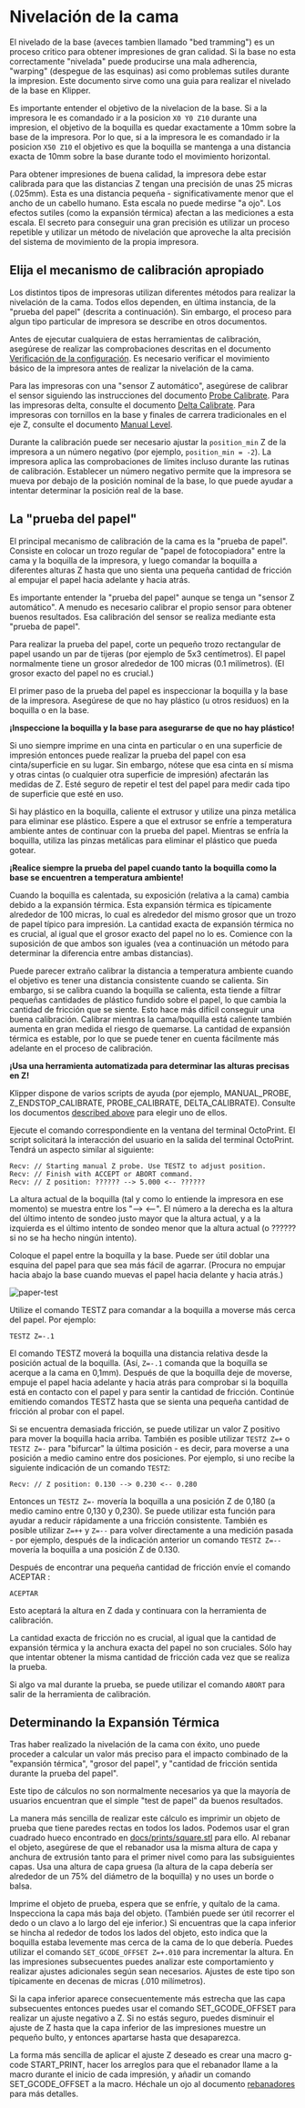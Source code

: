 # Nivelación de la cama

El nivelado de la base (aveces tambien llamado "bed tramming") es un proceso critico para obtener impresiones de gran calidad. Si la base no esta correctamente "nivelada" puede producirse una mala adherencia, "warping" (despegue de las esquinas) asi como problemas sutiles durante la impresion. Este documento sirve como una guia para realizar el nivelado de la base en Klipper.

Es importante entender el objetivo de la nivelacion de la base. Si a la impresora le es comandado ir a la posicion `X0 Y0 Z10` durante una impresion, el objetivo de la boquilla es quedar exactamente a 10mm sobre la base de la impresora. Por lo que, si a la impresora le es comandado ir la posicion `X50 Z10` el objetivo es que la boquilla se mantenga a una distancia exacta de 10mm sobre la base durante todo el movimiento horizontal.

Para obtener impresiones de buena calidad, la impresora debe estar calibrada para que las distancias Z tengan una precisión de unas 25 micras (.025mm). Esta es una distancia pequeña - significativamente menor que el ancho de un cabello humano. Esta escala no puede medirse "a ojo". Los efectos sutiles (como la expansión térmica) afectan a las mediciones a esta escala. El secreto para conseguir una gran precisión es utilizar un proceso repetible y utilizar un método de nivelación que aproveche la alta precisión del sistema de movimiento de la propia impresora.

## Elija el mecanismo de calibración apropiado

Los distintos tipos de impresoras utilizan diferentes métodos para realizar la nivelación de la cama. Todos ellos dependen, en última instancia, de la "prueba del papel" (descrita a continuación). Sin embargo, el proceso para algun tipo particular de impresora se describe en otros documentos.

Antes de ejecutar cualquiera de estas herramientas de calibración, asegúrese de realizar las comprobaciones descritas en el documento [Verificación de la configuración](Config_checks.md). Es necesario verificar el movimiento básico de la impresora antes de realizar la nivelación de la cama.

Para las impresoras con una "sensor Z automático", asegúrese de calibrar el sensor siguiendo las instrucciones del documento [Probe Calibrate](Probe_Calibrate.md). Para las impresoras delta, consulte el documento [Delta Calibrate](Delta_Calibrate.md). Para impresoras con tornillos en la base y finales de carrera tradicionales en el eje Z, consulte el documento [Manual Level](Manual_Level.md).

Durante la calibración puede ser necesario ajustar la `position_min` Z de la impresora a un número negativo (por ejemplo, `position_min = -2`). La impresora aplica las comprobaciones de límites incluso durante las rutinas de calibración. Establecer un número negativo permite que la impresora se mueva por debajo de la posición nominal de la base, lo que puede ayudar a intentar determinar la posición real de la base.

## La "prueba del papel"

El principal mecanismo de calibración de la cama es la "prueba de papel". Consiste en colocar un trozo regular de "papel de fotocopiadora" entre la cama y la boquilla de la impresora, y luego comandar la boquilla a diferentes alturas Z hasta que uno sienta una pequeña cantidad de fricción al empujar el papel hacia adelante y hacia atrás.

Es importante entender la "prueba del papel" aunque se tenga un "sensor Z automático". A menudo es necesario calibrar el propio sensor para obtener buenos resultados. Esa calibración del sensor se realiza mediante esta "prueba de papel".

Para realizar la prueba del papel, corte un pequeño trozo rectangular de papel usando un par de tijeras (por ejemplo de 5x3 centímetros). El papel normalmente tiene un grosor alrededor de 100 micras (0.1 milímetros). (El grosor exacto del papel no es crucial.)

El primer paso de la prueba del papel es inspeccionar la boquilla y la base de la impresora. Asegúrese de que no hay plástico (u otros residuos) en la boquilla o en la base.

**¡Inspeccione la boquilla y la base para asegurarse de que no hay plástico!**

Si uno siempre imprime en una cinta en particular o en una superficie de impresión entonces puede realizar la prueba del papel con esa cinta/superficie en su lugar. Sin embargo, nótese que esa cinta en sí misma y otras cintas (o cualquier otra superficie de impresión) afectarán las medidas de Z. Esté seguro de repetir el test del papel para medir cada tipo de superficie que esté en uso.

Si hay plástico en la boquilla, caliente el extrusor y utilize una pinza metálica para eliminar ese plástico. Espere a que el extrusor se enfríe a temperatura ambiente antes de continuar con la prueba del papel. Mientras se enfría la boquilla, utiliza las pinzas metálicas para eliminar el plástico que pueda gotear.

**¡Realice siempre la prueba del papel cuando tanto la boquilla como la base se encuentren a temperatura ambiente!**

Cuando la boquilla es calentada, su exposición (relativa a la cama) cambia debido a la expansión térmica. Esta expansión térmica es típicamente alrededor de 100 micras, lo cual es alrededor del mismo grosor que un trozo de papel típico para impresión. La cantidad exacta de expansión térmica no es crucial, al igual que el grosor exacto del papel no lo es. Comience con la suposición de que ambos son iguales (vea a continuación un método para determinar la diferencia entre ambas distancias).

Puede parecer extraño calibrar la distancia a temperatura ambiente cuando el objetivo es tener una distancia consistente cuando se calienta. Sin embargo, si se calibra cuando la boquilla se calienta, esta tiende a filtrar pequeñas cantidades de plástico fundido sobre el papel, lo que cambia la cantidad de fricción que se siente. Esto hace más difícil conseguir una buena calibración. Calibrar mientras la cama/boquilla está caliente también aumenta en gran medida el riesgo de quemarse. La cantidad de expansión térmica es estable, por lo que se puede tener en cuenta fácilmente más adelante en el proceso de calibración.

**¡Usa una herramienta automatizada para determinar las alturas precisas en Z!**

Klipper dispone de varios scripts de ayuda (por ejemplo, MANUAL_PROBE, Z_ENDSTOP_CALIBRATE, PROBE_CALIBRATE, DELTA_CALIBRATE). Consulte los documentos [described above](#elegir-el-mecanismo-de-calibración-apropiado) para elegir uno de ellos.

Ejecute el comando correspondiente en la ventana del terminal OctoPrint. El script solicitará la interacción del usuario en la salida del terminal OctoPrint. Tendrá un aspecto similar al siguiente:

```
Recv: // Starting manual Z probe. Use TESTZ to adjust position.
Recv: // Finish with ACCEPT or ABORT command.
Recv: // Z position: ?????? --> 5.000 <-- ??????
```

La altura actual de la boquilla (tal y como lo entiende la impresora en ese momento) se muestra entre los "--> <--". El número a la derecha es la altura del último intento de sondeo justo mayor que la altura actual, y a la izquierda es el último intento de sondeo menor que la altura actual (o ?????? si no se ha hecho ningún intento).

Coloque el papel entre la boquilla y la base. Puede ser útil doblar una esquina del papel para que sea más fácil de agarrar. (Procura no empujar hacia abajo la base cuando muevas el papel hacia delante y hacia atrás.)

![paper-test](img/paper-test.jpg)

Utilize el comando TESTZ para comandar a la boquilla a moverse más cerca del papel. Por ejemplo:

```
TESTZ Z=-.1
```

El comando TESTZ moverá la boquilla una distancia relativa desde la posición actual de la boquilla. (Así, `Z=-.1` comanda que la boquilla se acerque a la cama en 0,1mm). Después de que la boquilla deje de moverse, empuje el papel hacia adelante y hacia atrás para comprobar si la boquilla está en contacto con el papel y para sentir la cantidad de fricción. Continúe emitiendo comandos TESTZ hasta que se sienta una pequeña cantidad de fricción al probar con el papel.

Si se encuentra demasiada fricción, se puede utilizar un valor Z positivo para mover la boquilla hacia arriba. También es posible utilizar `TESTZ Z=+` o `TESTZ Z=-` para "bifurcar" la última posición - es decir, para moverse a una posición a medio camino entre dos posiciones. Por ejemplo, si uno recibe la siguiente indicación de un comando `TESTZ`:

```
Recv: // Z position: 0.130 --> 0.230 <-- 0.280
```

Entonces un `TESTZ Z=-` movería la boquilla a una posición Z de 0,180 (a medio camino entre 0,130 y 0,230). Se puede utilizar esta función para ayudar a reducir rápidamente a una fricción consistente. También es posible utilizar `Z=++` y `Z=--` para volver directamente a una medición pasada - por ejemplo, después de la indicación anterior un comando `TESTZ Z=--` movería la boquilla a una posición Z de 0.130.

Después de encontrar una pequeña cantidad de fricción envíe el comando ACEPTAR :

```
ACEPTAR
```

Esto aceptará la altura en Z dada y continuara con la herramienta de calibración.

La cantidad exacta de fricción no es crucial, al igual que la cantidad de expansión térmica y la anchura exacta del papel no son cruciales. Sólo hay que intentar obtener la misma cantidad de fricción cada vez que se realiza la prueba.

Si algo va mal durante la prueba, se puede utilizar el comando `ABORT` para salir de la herramienta de calibración.

## Determinando la Expansión Térmica

Tras haber realizado la nivelación de la cama con éxito, uno puede proceder a calcular un valor más preciso para el impacto combinado de la "expansión térmica", "grosor del papel", y "cantidad de fricción sentida durante la prueba del papel".

Este tipo de cálculos no son normalmente necesarios ya que la mayoría de usuarios encuentran que el simple "test de papel" da buenos resultados.

La manera más sencilla de realizar este cálculo es imprimir un objeto de prueba que tiene paredes rectas en todos los lados. Podemos usar el gran cuadrado hueco encontrado en [docs/prints/square.stl](prints/square.stl) para ello. Al rebanar el objeto, asegúrese de que el rebanador usa la misma altura de capa y anchura de extrusión tanto para el primer nivel como para las subsiguientes capas. Usa una altura de capa gruesa (la altura de la capa debería ser alrededor de un 75% del diámetro de la boquilla) y no uses un borde o balsa.

Imprime el objeto de prueba, espera que se enfríe, y quítalo de la cama. Inspecciona la capa más baja del objeto. (También puede ser útil recorrer el dedo o un clavo a lo largo del eje inferior.) Si encuentras que la capa inferior se hincha al rededor de todos los lados del objeto, esto indica que la boquilla estaba levemente mas cerca de la cama de lo que debería. Puedes utilizar el comando `SET_GCODE_OFFSET Z=+.010` para incrementar la altura. En las impresiones subsecuentes puedes analizar este comportamiento y realizar ajustes adicionales según sean necesarios. Ajustes de este tipo son típicamente en decenas de micras (.010 milímetros).

Si la capa inferior aparece consecuentemente más estrecha que las capa subsecuentes entonces puedes usar el comando SET_GCODE_OFFSET para realizar un ajuste negativo a Z. Si no estás seguro, puedes disminuir el ajuste de Z hasta que la capa inferior de las impresiones muestre un pequeño bulto, y entonces apartarse hasta que desaparezca.

La forma más sencilla de aplicar el ajuste Z deseado es crear una macro g-code START_PRINT, hacer los arreglos para que el rebanador llame a la macro durante el inicio de cada impresión, y añadir un comando SET_GCODE_OFFSET a la macro. Héchale un ojo al documento [rebanadores](Slicers.md) para más detalles.
